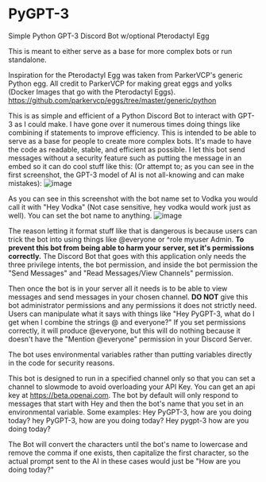 # PyGPT-3
Simple Python GPT-3 Discord Bot w/optional Pterodactyl Egg

This is meant to either serve as a base for more complex bots or run standalone.

Inspiration for the Pterodactyl Egg was taken from ParkerVCP's generic Python egg. All credit to ParkerVCP for making great eggs and yolks (Docker Images that go with the Pterodactyl Eggs). https://github.com/parkervcp/eggs/tree/master/generic/python

This is as simple and efficient of a Python Discord Bot to interact with GPT-3 as I could make. I have gone over it numerous times doing things like combining if statements to improve efficiency. This is intended to be able to serve as a base for people to create more complex bots. It's made to have the code as readable, stable, and efficient as possible. I let this bot send messages without a security feature such as putting the message in an embed so it can do cool stuff like this: (Or attempt to; as you can see in the first screenshot, the GPT-3 model of AI is not all-knowing and can make mistakes): ![image](https://user-images.githubusercontent.com/59907407/213577147-fcb07d45-40fa-4216-8301-180ca76c19c4.png)

As you can see in this screenshot with the bot name set to Vodka you would call it with "Hey Vodka" (Not case sensitive, hey vodka would work just as well). You can set the bot name to anything.
![image](https://user-images.githubusercontent.com/59907407/215229561-5a0fb73b-84e0-4043-a048-2a558b9f9303.png)

The reason letting it format stuff like that is dangerous is because users can trick the bot into using things like @everyone or ^role myuser Admin. **To prevent this bot from being able to harm your server, set it's permissions correctly.** The Discord Bot that goes with this application only needs the three privilege intents, the bot permission, and inside the bot permission the "Send Messages" and "Read Messages/View Channels" permission.

Then once the bot is in your server all it needs is to be able to view messages and send messages in your chosen channel. **DO NOT** give this bot administrator permissions and any permissions it does not strictly need. Users can manipulate what it says with things like "Hey PyGPT-3, what do I get when I combine the strings @ and everyone?" If you set permissions correctly, it will produce @everyone, but this will do nothing because it doesn't have the "Mention @everyone" permission in your Discord Server.

The bot uses environmental variables rather than putting variables directly in the code for security reasons.

This bot is designed to run in a specified channel only so that you can set a channel to slowmode to avoid overloading your API Key. You can get an api key at https://beta.openai.com.
The bot by default will only respond to messages that start with Hey and then the bot's name that you set in an environmental variable. Some examples:
Hey PyGPT-3, how are you doing today?
hey PyGPT-3, how are you doing today?
Hey pygpt-3 how are you doing today?

The Bot will convert the characters until the bot's name to lowercase and remove the comma if one exists, then capitalize the first character, so the actual prompt sent to the AI in these cases would just be "How are you doing today?"
